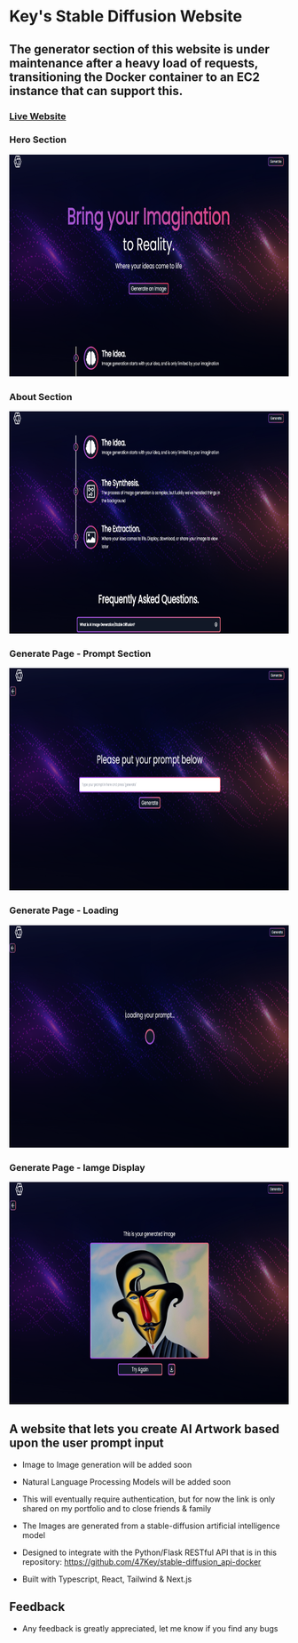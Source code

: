# Key's Stable Diffusion Website
## The generator section of this website is under maintenance after a heavy load of requests, transitioning the Docker container to an EC2 instance that can support this.

### [Live Website](https://www.keyai.ca)

### Hero Section
<img alt="Stable Diffusion AI Image Generator" width="1000px" height="400px" src="https://raw.githubusercontent.com/47Key/portfolio_photos/master/stable-diffusion/stable-diffusion1.png" />

### About Section
<img alt="Stable Diffusion AI Image Generator" width="1000px" height="400px" src="https://raw.githubusercontent.com/47Key/portfolio_photos/master/stable-diffusion/stable-diffusion2.png" />

### Generate Page - Prompt Section
<img alt="Stable Diffusion AI Image Generator" width="1000px" height="400px" src="https://raw.githubusercontent.com/47Key/portfolio_photos/master/stable-diffusion/stable-diffusion3.png" />

### Generate Page - Loading
<img alt="Stable Diffusion AI Image Generator" width="1000px" height="400px" src="https://raw.githubusercontent.com/47Key/portfolio_photos/master/stable-diffusion/stable-diffusion4.png" />

### Generate Page - Iamge Display
<img alt="Stable Diffusion AI Image Generator" width="1000px" height="400px" src="https://raw.githubusercontent.com/47Key/portfolio_photos/master/stable-diffusion/stable-diffusion5.png" />

## A website that lets you create AI Artwork based upon the user prompt input

* Image to Image generation will be added soon

* Natural Language Processing Models will be added soon

* This will eventually require authentication, but for now the link is only shared on my portfolio and to close friends & family

* The Images are generated from a stable-diffusion artificial intelligence model

* Designed to integrate with the Python/Flask RESTful API that is in this repository: https://github.com/47Key/stable-diffusion_api-docker

* Built with Typescript, React, Tailwind & Next.js


## Feedback
* Any feedback is greatly appreciated, let me know if you find any bugs
